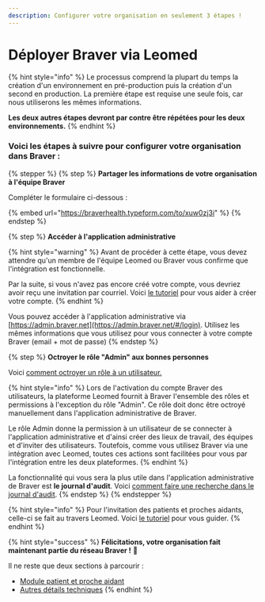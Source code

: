 ```yaml
---
description: Configurer votre organisation en seulement 3 étapes !
---
```


# Déployer Braver via Leomed

{% hint style="info" %}
Le processus comprend la plupart du temps la création d'un environnement en pré-production puis la création d'un second en production. La première étape est requise une seule fois, car nous utiliserons les mêmes informations.

**Les deux autres étapes devront par contre être répétées pour les deux environnements.**
{% endhint %}

### Voici les étapes à suivre pour configurer votre organisation dans Braver :

{% stepper %}
{% step %}
**Partager les informations de votre organisation à l'équipe Braver**

Compléter le formulaire ci-dessous :

{% embed url="https://braverhealth.typeform.com/to/xuw0zj3i" %}
{% endstep %}

{% step %}
**Accéder à l'application administrative**

{% hint style="warning" %}
Avant de procéder à cette étape, vous devez attendre qu'un membre de l'équipe Leomed ou Braver vous confirme que l'intégration est fonctionnelle.

Par la suite, si vous n'avez pas encore créé votre compte, vous devriez avoir reçu une invitation par courriel. Voici [le tutoriel](../../pour-les-professionnels/creation-de-compte/creation-de-compte-autonome.md) pour vous aider à créer votre compte.
{% endhint %}

Vous pouvez accéder à l'application administrative via [https://admin.braver.net](https://admin.braver.net/#/login). Utilisez les mêmes informations que vous utilisez pour vous connecter à votre compte Braver (email + mot de passe)
{% endstep %}

{% step %}
**Octroyer le rôle "Admin" aux bonnes personnes**

Voici [comment octroyer un rôle à un utilisateur.](../../pour-les-administrateurs/utilisateurs/comment-octroyer-un-role-a-un-utilisateur-existant.md)

{% hint style="info" %}
Lors de l'activation du compte Braver des utilisateurs, la plateforme Leomed fournit à Braver l'ensemble des rôles et permissions à l'exception du rôle "Admin". Ce rôle doit donc être octroyé manuellement dans l'application administrative de Braver.

Le rôle Admin donne la permission à un utilisateur de se connecter à l'application administrative et d'ainsi créer des lieux de travail, des équipes et d'inviter des utilisateurs. Toutefois, comme vous utilisez Braver via une intégration avec Leomed, toutes ces actions sont facilitées pour vous par l'intégration entre les deux plateformes.
{% endhint %}

La fonctionnalité qui vous sera la plus utile dans l'application administrative de Braver est **le journal d'audit**. Voici [comment faire une recherche dans le journal d'audit](../../pour-les-administrateurs/journaux-daudit/comment-faire-une-recherche-dans-le-journal-daudits.md).
{% endstep %}
{% endstepper %}

{% hint style="info" %}
Pour l'invitation des patients et proches aidants, celle-ci se fait au travers Leomed. Voici [le tutoriel](activer-un-compte-patient-ou-proche-aidant.md) pour vous guider.
{% endhint %}

{% hint style="success" %}
**Félicitations, votre organisation fait maintenant partie du réseau Braver !** 🎉

Il ne reste que deux sections à parcourir :

* [Module patient et proche aidant](../../pour-les-administrateurs/guide-de-configuration/)
* [Autres détails techniques](../../pour-les-administrateurs/guide-de-configuration/)
{% endhint %}
